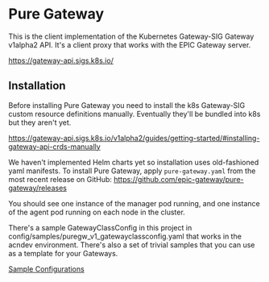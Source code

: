Pure Gateway
============

This is the client implementation of the Kubernetes Gateway-SIG
Gateway v1alpha2 API. It's a client proxy that works with the EPIC
Gateway server.

https://gateway-api.sigs.k8s.io/

Installation
------------

Before installing Pure Gateway you need to install the k8s Gateway-SIG
custom resource definitions manually. Eventually they'll be bundled
into k8s but they aren't yet.

https://gateway-api.sigs.k8s.io/v1alpha2/guides/getting-started/#installing-gateway-api-crds-manually

We haven't implemented Helm charts yet so installation uses
old-fashioned yaml manifests. To install Pure Gateway, apply
`pure-gateway.yaml` from the most recent release on GitHub:
https://github.com/epic-gateway/pure-gateway/releases

You should see one instance of the manager pod running, and one
instance of the agent pod running on each node in the cluster.

There's a sample GatewayClassConfig in this project in
config/samples/puregw_v1_gatewayclassconfig.yaml that works in the
acndev environment. There's also a set of trivial samples that you can
use as a template for your Gateways.

[Sample Configurations](config/samples)
